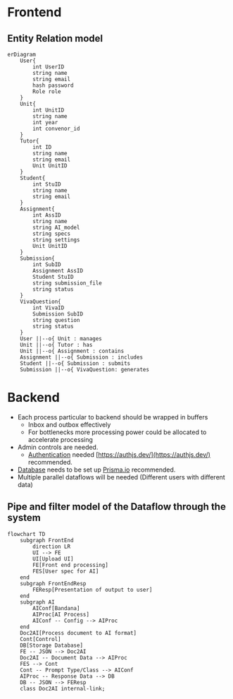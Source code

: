 # Frontend

## Entity Relation model

```mermaid
erDiagram
	User{
		int UserID
		string name
		string email
		hash password
		Role role
	}
	Unit{
		int UnitID
		string name
		int year
		int convenor_id
	}
	Tutor{
		int ID
		string name
		string email
		Unit UnitID
	}
	Student{
		int StuID
		string name
		string email
	}
	Assignment{
		int AssID
		string name
		string AI_model
		string specs
		string settings
		Unit UnitID
	}
	Submission{
		int SubID
		Assignment AssID
		Student StuID
		string submission_file
		string status
	}
	VivaQuestion{
		int VivaID
		Submission SubID
		string question
		string status
	}
	User ||--o{ Unit : manages
	Unit ||--o{ Tutor : has
	Unit ||--o{ Assignment : contains
	Assignment ||--o{ Submission : includes
	Student ||--o{ Submission : submits
	Submission ||--o{ VivaQuestion: generates
```

# Backend
- Each process particular to backend should be wrapped in buffers
	- Inbox and outbox effectively
	- For bottlenecks more processing power could be allocated to accelerate processing
- Admin controls are needed.
	- [Authentication](Authentication) needed [https://authjs.dev/](https://authjs.dev/) recommended.
- [Database](Database) needs to be set up [Prisma.io](https://www.prisma.io/) recommended.
- Multiple parallel dataflows will be needed (Different users with different data)

## Pipe and filter model of the Dataflow through the system
```mermaid
flowchart TD
	subgraph FrontEnd
		direction LR
		UI --> FE
		UI[Upload UI]
		FE[Front end processing]
		FES[User spec for AI]
	end
	subgraph FrontEndResp
		FEResp[Presentation of output to user]
	end
	subgraph AI
		AIConf[Bandana]
		AIProc[AI Process]
		AIConf -- Config --> AIProc
	end
	Doc2AI[Process document to AI format]
	Cont[Control]
	DB[Storage Database]
	FE -- JSON --> Doc2AI
	Doc2AI -- Document Data --> AIProc
	FES --> Cont
	Cont -- Prompt Type/Class --> AIConf
	AIProc -- Response Data --> DB
	DB -- JSON --> FEResp
	class Doc2AI internal-link;
```


